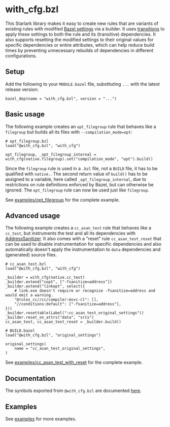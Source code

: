# with_cfg.bzl

This Starlark library makes it easy to create new rules that are variants of existing rules with modified [Bazel settings](https://bazel.build/reference/command-line-reference) via a builder.
It uses [transitions](https://bazel.build/extending/config#user-defined-transitions) to apply these settings to both the rule and its (transitive) dependencies.
It also supports resetting the modified settings to their original values for specific dependencies or entire attributes, which can help reduce build times by preventing unnecessary rebuilds of dependencies in different configurations.

## Setup

Add the following to your `MODULE.bazel` file, substituting `...` with the latest release version:

```starlark
bazel_dep(name = "with_cfg.bzl", version = "...")
```

## Basic usage

The following example creates an `opt_filegroup` rule that behaves like a `filegroup` but builds all its files with `--compilation_mode=opt`:

```starlark
# opt_filegroup.bzl
load("@with_cfg.bzl", "with_cfg")

opt_filegroup, _opt_filegroup_internal = with_cfg(native.filegroup).set("compilation_mode", "opt").build()
```

Since the `filegroup` rule is used in a `.bzl` file, not a `BUILD` file, it has to be qualified with `native.`.
The second return value of `build()` has to be assigned to a variable, here called `_opt_filegroup_internal`, due to restrictions on rule definitions enforced by Bazel, but can otherwise be ignored.
The `opt_filegroup` rule can now be used just like `filegroup`.

See [examples/opt_filegroup](examples/opt_filegroup) for the complete example.

## Advanced usage

The following example creates a `cc_asan_test` rule that behaves like a `cc_test`, but instruments the test and all its dependencies with [AddressSanitizer](https://clang.llvm.org/docs/AddressSanitizer.html).
It also comes with a "reset" rule `cc_asan_test_reset` that can be used to disable instrumentation for specific dependencies and also automatically doesn't apply the instrumentation to `data` dependencies and (generated) source files.

```starlark
# cc_asan_test.bzl
load("@with_cfg.bzl", "with_cfg")

_builder = with_cfg(native.cc_test)
_builder.extend("copt", ["-fsanitize=address"])
_builder.extend("linkopt", select({
    # link.exe doesn't require or recognize -fsanitize=address and would emit a warning.
    "@rules_cc//cc/compiler:msvc-cl": [],
    "//conditions:default": ["-fsanitize=address"],
}))
_builder.resettable(Label(":cc_asan_test_original_settings"))
_builder.reset_on_attrs("data", "srcs")
cc_asan_test, cc_asan_test_reset = _builder.build()

# BUILD.bazel
load("@with_cfg.bzl", "original_settings")

original_settings(
    name = "cc_asan_test_original_settings",
)
```

See [examples/cc_asan_test_with_reset](examples/cc_asan_test_with_reset) for the complete example.

## Documentation

The symbols exported from `@with_cfg.bzl` are documented [here](docs/defs.md).

## Examples

See [examples](examples) for more examples.

